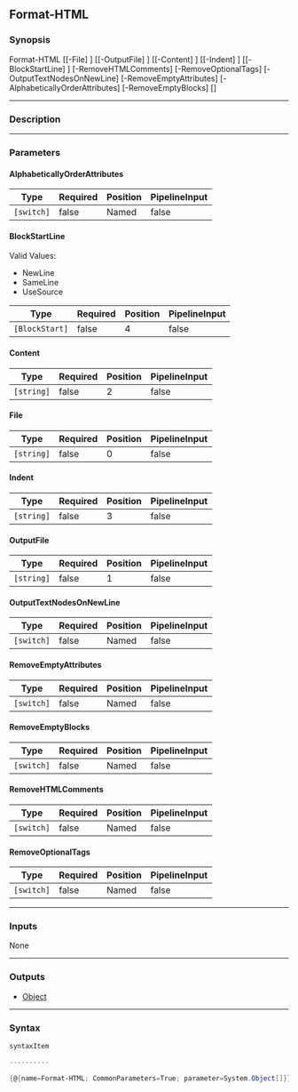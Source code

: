 Format-HTML
-----------

### Synopsis

Format-HTML [[-File] <string>] [[-OutputFile] <string>] [[-Content] <string>] [[-Indent] <string>] [[-BlockStartLine] <BlockStart>] [-RemoveHTMLComments] [-RemoveOptionalTags] [-OutputTextNodesOnNewLine] [-RemoveEmptyAttributes] [-AlphabeticallyOrderAttributes] [-RemoveEmptyBlocks] [<CommonParameters>]

---

### Description

---

### Parameters
#### **AlphabeticallyOrderAttributes**

|Type      |Required|Position|PipelineInput|
|----------|--------|--------|-------------|
|`[switch]`|false   |Named   |false        |

#### **BlockStartLine**

Valid Values:

* NewLine
* SameLine
* UseSource

|Type          |Required|Position|PipelineInput|
|--------------|--------|--------|-------------|
|`[BlockStart]`|false   |4       |false        |

#### **Content**

|Type      |Required|Position|PipelineInput|
|----------|--------|--------|-------------|
|`[string]`|false   |2       |false        |

#### **File**

|Type      |Required|Position|PipelineInput|
|----------|--------|--------|-------------|
|`[string]`|false   |0       |false        |

#### **Indent**

|Type      |Required|Position|PipelineInput|
|----------|--------|--------|-------------|
|`[string]`|false   |3       |false        |

#### **OutputFile**

|Type      |Required|Position|PipelineInput|
|----------|--------|--------|-------------|
|`[string]`|false   |1       |false        |

#### **OutputTextNodesOnNewLine**

|Type      |Required|Position|PipelineInput|
|----------|--------|--------|-------------|
|`[switch]`|false   |Named   |false        |

#### **RemoveEmptyAttributes**

|Type      |Required|Position|PipelineInput|
|----------|--------|--------|-------------|
|`[switch]`|false   |Named   |false        |

#### **RemoveEmptyBlocks**

|Type      |Required|Position|PipelineInput|
|----------|--------|--------|-------------|
|`[switch]`|false   |Named   |false        |

#### **RemoveHTMLComments**

|Type      |Required|Position|PipelineInput|
|----------|--------|--------|-------------|
|`[switch]`|false   |Named   |false        |

#### **RemoveOptionalTags**

|Type      |Required|Position|PipelineInput|
|----------|--------|--------|-------------|
|`[switch]`|false   |Named   |false        |

---

### Inputs
None

---

### Outputs
* [Object](https://learn.microsoft.com/en-us/dotnet/api/System.Object)

---

### Syntax
```PowerShell
syntaxItem
```
```PowerShell
----------
```
```PowerShell
{@{name=Format-HTML; CommonParameters=True; parameter=System.Object[]}}
```
